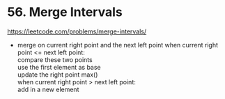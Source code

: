 # 56. Merge Intervals

https://leetcode.com/problems/merge-intervals/

- merge on current right point and the next left point
    when current right point <= next left point: <br/>
        compare these two points <br/>
        use the first element as base <br/>
        update the right point max() <br/>
    when current right point > next left point:  <br/>
        add in a new element  <br/>